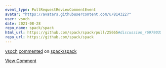 ```yaml
---
event_type: PullRequestReviewCommentEvent
avatar: "https://avatars.githubusercontent.com/u/814322?"
user: vsoch
date: 2021-08-28
repo_name: spack/spack
html_url: https://github.com/spack/spack/pull/25665#discussion_r697903524
repo_url: https://github.com/spack/spack
---
```


<a href='https://github.com/vsoch' target='_blank'>vsoch</a> <a href='https://github.com/spack/spack/pull/25665#discussion_r697903524' target='_blank'>commented</a> on <a href='https://github.com/spack/spack' target='_blank'>spack/spack</a>

<a href='https://github.com/spack/spack/pull/25665#discussion_r697903524' target='_blank'>View Comment</a>
